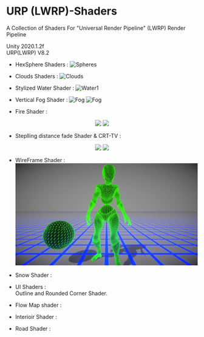 # URP (LWRP)-Shaders
A Collection of Shaders For "Universal Render Pipeline" (LWRP) Render Pipeline

Unity 2020.1.2f<br>
URP(LWRP) V8.2

- HexSphere Shaders :
![Spheres](Assets/Preview/spheres.jpg)

- Clouds Shaders :
![Clouds](Assets/Preview/Clouds.jpg)

- Stylized Water Shader :
![Water1](Assets/Preview/Stylized_Water.JPG)

- Vertical Fog Shader :
![Fog](Assets/Preview/Fog.jpg)
![Fog](Assets/Preview/VerticalFogUnlit.JPG)

- Fire Shader :<br>
<p align="center">
  <img src="Assets/Preview/gifFire480p.gif" width="400" />
  <img src="Assets/Preview/blueFire.gif" width="400" /> 
</p>

- Steplling distance fade Shader & CRT-TV :
<p align="center"> 
  <img src="Assets/Preview/crt_tv_effect.gif" width="400"/>
  <img src="Assets/Preview/fade1.gif" width="400" /> 
</p>

- WireFrame Shader :
![wireFrame](Assets/Preview/WireFrame.JPG)

- Snow Shader :

- UI Shaders :<br>
	 Outline and Rounded Corner Shader.

- Flow Map shader :

- Interioir Shader :

- Road Shader :

